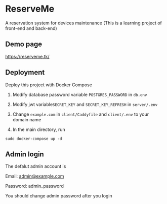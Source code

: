 # ReserveMe
A reservation system for devices maintenance 
(This is a learning project of front-end and back-end)

## Demo page
https://reserveme.tk/


## Deployment
Deploy this project wtih Docker Compose

1. Modify database password variable `POSTGRES_PASSWORD` in `db.env`

2. Modify jwt variable`SECRET_KEY` and `SECRET_KEY_REFRESH` in `server/.env`

3. Change `example.com` in `client/Caddyfile` and `client/.env` to your domain name

4. In the main directory, run

```
sudo docker-compose up -d
```

## Admin login
The defalut admin account is

Email: admin@example.com

Password: admin_password

You should change admin password after you login